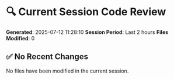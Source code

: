 # 🔍 Current Session Code Review
**Generated**: 2025-07-12 11:28:10
**Session Period**: Last 2 hours
**Files Modified**: 0

## ✅ No Recent Changes
No files have been modified in the current session.
